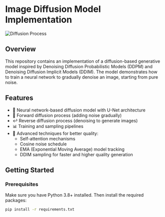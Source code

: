 # Image Diffusion Model Implementation

![Diffusion Process](https://github.com/username/repo-name/raw/main/assets/diffusion_process.png)

## Overview

This repository contains an implementation of a diffusion-based generative model inspired by Denoising Diffusion Probabilistic Models (DDPM) and Denoising Diffusion Implicit Models (DDIM). The model demonstrates how to train a neural network to gradually denoise an image, starting from pure noise.

## Features

- 🧠 Neural network-based diffusion model with U-Net architecture
- 🔄 Forward diffusion process (adding noise gradually)
- ↩️ Reverse diffusion process (denoising to generate images)
- 📊 Training and sampling pipelines
- 🚀 Advanced techniques for better quality:
  - Self-attention mechanisms
  - Cosine noise schedule
  - EMA (Exponential Moving Average) model tracking
  - DDIM sampling for faster and higher quality generation

## Getting Started

### Prerequisites

Make sure you have Python 3.8+ installed. Then install the required packages:

```bash
pip install -r requirements.txt
